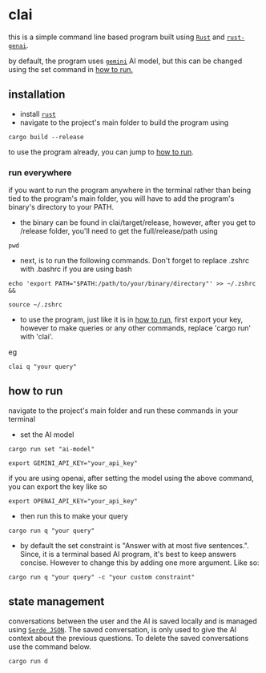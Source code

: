 # clai

this is a simple command line based program built using [`Rust`](https://www.rust-lang.org/) and [`rust-genai`](https://github.com/jeremychone/rust-genai).

by default, the program uses [`gemini`](https://developers.googleblog.com/en/gemini-15-pro-and-15-flash-now-available/) AI model, but this can be changed using the set command in [how to run.](#how-to-run) 


## installation

* install [`rust`](https://www.rust-lang.org/tools/install)
* navigate to the project's main folder to build the program using 

```
cargo build --release
```


to use the program already, you can jump to [how to run](#how-to-run).

### run everywhere
if you want to run the program anywhere in the terminal rather than being tied to the program's main folder, you will have to add the program's binary's directory to your PATH.

* the binary can be found in clai/target/release, however, after you get to /release folder, you'll need to get the full/release/path using

```
pwd
```

* next, is to run the following commands. Don't forget to replace .zshrc with .bashrc if you are using bash

```
echo 'export PATH="$PATH:/path/to/your/binary/directory"' >> ~/.zshrc   &&

source ~/.zshrc

```

* to use the program, just like it is in [how to run](#how-to-run), first export your key, however to make queries or any other commands, replace 'cargo run' with 'clai'. 

eg
```
clai q "your query"
```


## how to run

navigate to the project's main folder and run these commands in your terminal

* set the AI model

```
cargo run set "ai-model"
```

```
export GEMINI_API_KEY="your_api_key"
```

if you are using openai, after setting the model using the above command, you can export the key like so 

```
export OPENAI_API_KEY="your_api_key"
```



* then run this to make your query


```
cargo run q "your query"
```

* by default the set constraint is "Answer with at most five sentences.". Since, it is a terminal based AI program, it's best to keep answers concise. However to change this by adding one more argument. Like so:

```
cargo run q "your query" -c "your custom constraint"
```


## state management 

conversations between the user and the AI is saved locally and is managed using [`Serde JSON`](https://github.com/serde-rs/json). The saved conversation, is only used to give the AI context about the previous questions. To delete the saved conversations use the command below.

```
cargo run d
```



